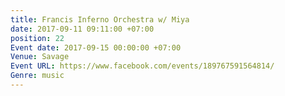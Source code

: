 ```yaml
---
title: Francis Inferno Orchestra w/ Miya
date: 2017-09-11 09:11:00 +07:00
position: 22
Event date: 2017-09-15 00:00:00 +07:00
Venue: Savage
Event URL: https://www.facebook.com/events/189767591564814/
Genre: music
---
```


